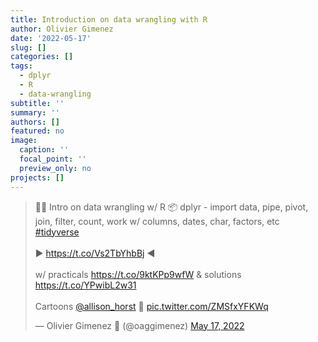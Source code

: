 ```yaml
---
title: Introduction on data wrangling with R
author: Olivier Gimenez
date: '2022-05-17'
slug: []
categories: []
tags:
  - dplyr
  - R
  - data-wrangling
subtitle: ''
summary: ''
authors: []
featured: no
image:
  caption: ''
  focal_point: ''
  preview_only: no
projects: []
---
```



<blockquote class="twitter-tweet"><p lang="en" dir="ltr">🔧🚧 Intro on data wrangling w/ R 📦 dplyr - import data, pipe, pivot, join, filter, count, work w/ columns, dates, char, factors, etc <a href="https://twitter.com/hashtag/tidyverse?src=hash&amp;ref_src=twsrc%5Etfw">#tidyverse</a><br><br>▶️ <a href="https://t.co/Vs2TbYhbBj">https://t.co/Vs2TbYhbBj</a> ◀️<br><br>w/ practicals <a href="https://t.co/9ktKPp9wfW">https://t.co/9ktKPp9wfW</a> &amp; solutions <a href="https://t.co/YPwibL2w31">https://t.co/YPwibL2w31</a> <br><br>Cartoons <a href="https://twitter.com/allison_horst?ref_src=twsrc%5Etfw">@allison_horst</a> 💜 <a href="https://t.co/ZMSfxYFKWq">pic.twitter.com/ZMSfxYFKWq</a></p>&mdash; Olivier Gimenez 🖖 (@oaggimenez) <a href="https://twitter.com/oaggimenez/status/1526574510392188928?ref_src=twsrc%5Etfw">May 17, 2022</a></blockquote> <script async src="https://platform.twitter.com/widgets.js" charset="utf-8"></script> 


